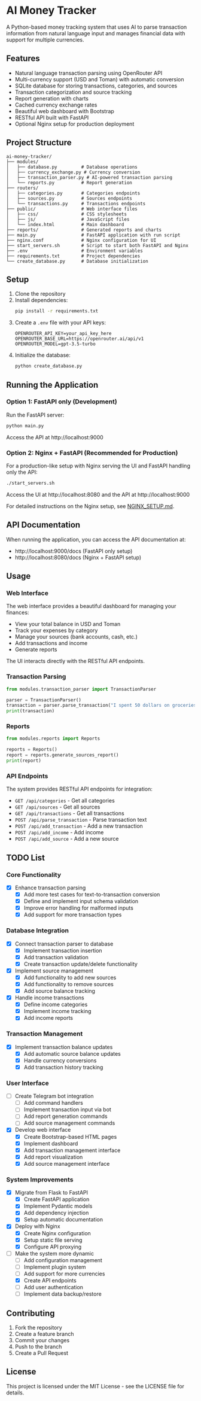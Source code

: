 # AI Money Tracker

A Python-based money tracking system that uses AI to parse transaction information from natural language input and manages financial data with support for multiple currencies.

## Features

- Natural language transaction parsing using OpenRouter API
- Multi-currency support (USD and Toman) with automatic conversion
- SQLite database for storing transactions, categories, and sources
- Transaction categorization and source tracking
- Report generation with charts
- Cached currency exchange rates
- Beautiful web dashboard with Bootstrap
- RESTful API built with FastAPI
- Optional Nginx setup for production deployment

## Project Structure

```
ai-money-tracker/
├── modules/
│   ├── database.py         # Database operations
│   ├── currency_exchange.py # Currency conversion
│   ├── transaction_parser.py # AI-powered transaction parsing
│   └── reports.py          # Report generation
├── routers/
│   ├── categories.py       # Categories endpoints
│   ├── sources.py          # Sources endpoints
│   └── transactions.py     # Transactions endpoints
├── public/                 # Web interface files
│   ├── css/                # CSS stylesheets
│   ├── js/                 # JavaScript files
│   └── index.html          # Main dashboard
├── reports/                # Generated reports and charts
├── main.py                 # FastAPI application with run script
├── nginx.conf              # Nginx configuration for UI
├── start_servers.sh        # Script to start both FastAPI and Nginx
├── .env                    # Environment variables
├── requirements.txt        # Project dependencies
└── create_database.py      # Database initialization
```

## Setup

1. Clone the repository
2. Install dependencies:
   ```bash
   pip install -r requirements.txt
   ```
3. Create a `.env` file with your API keys:
   ```
   OPENROUTER_API_KEY=your_api_key_here
   OPENROUTER_BASE_URL=https://openrouter.ai/api/v1
   OPENROUTER_MODEL=gpt-3.5-turbo
   ```
4. Initialize the database:
   ```bash
   python create_database.py
   ```

## Running the Application

### Option 1: FastAPI only (Development)
Run the FastAPI server:
```bash
python main.py
```
Access the API at http://localhost:9000

### Option 2: Nginx + FastAPI (Recommended for Production)
For a production-like setup with Nginx serving the UI and FastAPI handling only the API:
```bash
./start_servers.sh
```
Access the UI at http://localhost:8080 and the API at http://localhost:9000

For detailed instructions on the Nginx setup, see [NGINX_SETUP.md](NGINX_SETUP.md).

## API Documentation

When running the application, you can access the API documentation at:
- http://localhost:9000/docs (FastAPI only setup)
- http://localhost:8080/docs (Nginx + FastAPI setup)

## Usage

### Web Interface

The web interface provides a beautiful dashboard for managing your finances:

- View your total balance in USD and Toman
- Track your expenses by category
- Manage your sources (bank accounts, cash, etc.)
- Add transactions and income
- Generate reports

The UI interacts directly with the RESTful API endpoints.

### Transaction Parsing
```python
from modules.transaction_parser import TransactionParser

parser = TransactionParser()
transaction = parser.parse_transaction("I spent 50 dollars on groceries at Walmart")
print(transaction)
```

### Reports
```python
from modules.reports import Reports

reports = Reports()
report = reports.generate_sources_report()
print(report)
```

### API Endpoints

The system provides RESTful API endpoints for integration:

- `GET /api/categories` - Get all categories
- `GET /api/sources` - Get all sources
- `GET /api/transactions` - Get all transactions
- `POST /api/parse_transaction` - Parse transaction text
- `POST /api/add_transaction` - Add a new transaction
- `POST /api/add_income` - Add income
- `POST /api/add_source` - Add a new source

## TODO List

### Core Functionality
- [x] Enhance transaction parsing
  - [x] Add more test cases for text-to-transaction conversion
  - [x] Define and implement input schema validation
  - [x] Improve error handling for malformed inputs
  - [x] Add support for more transaction types

### Database Integration
- [x] Connect transaction parser to database
  - [x] Implement transaction insertion
  - [x] Add transaction validation
  - [x] Create transaction update/delete functionality
- [x] Implement source management
  - [x] Add functionality to add new sources
  - [x] Add functionality to remove sources
  - [x] Add source balance tracking
- [x] Handle income transactions
  - [x] Define income categories
  - [x] Implement income tracking
  - [x] Add income reports

### Transaction Management
- [x] Implement transaction balance updates
  - [x] Add automatic source balance updates
  - [x] Handle currency conversions
  - [x] Add transaction history tracking

### User Interface
- [ ] Create Telegram bot integration
  - [ ] Add command handlers
  - [ ] Implement transaction input via bot
  - [ ] Add report generation commands
  - [ ] Add source management commands
- [x] Develop web interface
  - [x] Create Bootstrap-based HTML pages
  - [x] Implement dashboard
  - [x] Add transaction management interface
  - [x] Add report visualization
  - [x] Add source management interface

### System Improvements
- [x] Migrate from Flask to FastAPI
  - [x] Create FastAPI application
  - [x] Implement Pydantic models
  - [x] Add dependency injection
  - [x] Setup automatic documentation
- [x] Deploy with Nginx
  - [x] Create Nginx configuration
  - [x] Setup static file serving
  - [x] Configure API proxying
- [ ] Make the system more dynamic
  - [ ] Add configuration management
  - [ ] Implement plugin system
  - [ ] Add support for more currencies
  - [x] Create API endpoints
  - [ ] Add user authentication
  - [ ] Implement data backup/restore

## Contributing

1. Fork the repository
2. Create a feature branch
3. Commit your changes
4. Push to the branch
5. Create a Pull Request

## License

This project is licensed under the MIT License - see the LICENSE file for details.